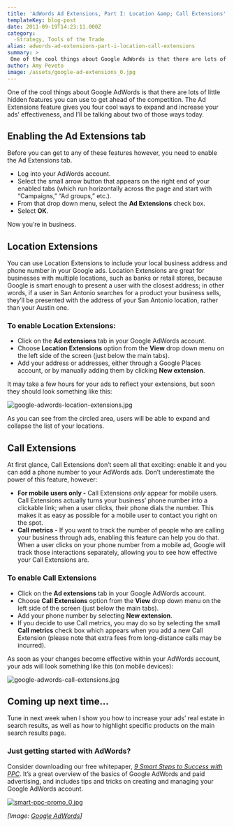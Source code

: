 ```yaml
---
title: 'AdWords Ad Extensions, Part I: Location &amp; Call Extensions'
templateKey: blog-post
date: 2011-09-19T14:23:11.000Z
category: 
  -Strategy, Tools of the Trade
alias: adwords-ad-extensions-part-i-location-call-extensions
summary: > 
 One of the cool things about Google AdWords is that there are lots of little hidden features you can use to get ahead of the competition. The Ad Extensions feature gives you four cool ways to expand and increase your ads’ effectiveness, and I’ll be talking about two of those ways today.
author: Amy Peveto
image: /assets/google-ad-extensions_0.jpg
---
```


One of the cool things about Google AdWords is that there are lots of little hidden features you can use to get ahead of the competition. The Ad Extensions feature gives you four cool ways to expand and increase your ads’ effectiveness, and I’ll be talking about two of those ways today.

Enabling the Ad Extensions tab
------------------------------

Before you can get to any of these features however, you need to enable the Ad Extensions tab.

*   Log into your AdWords account.
*   Select the small arrow button that appears on the right end of your enabled tabs (which run horizontally across the page and start with “Campaigns,” “Ad groups,” etc.).
*   From that drop down menu, select the **Ad Extensions** check box.
*   Select **OK**.

Now you’re in business.

Location Extensions
-------------------

You can use Location Extensions to include your local business address and phone number in your Google ads. Location Extensions are great for businesses with multiple locations, such as banks or retail stores, because Google is smart enough to present a user with the closest address; in other words, if a user in San Antonio searches for a product your business sells, they’ll be presented with the address of your San Antonio location, rather than your Austin one.

### To enable Location Extensions:

*   Click on the **Ad extensions** tab in your Google AdWords account.
*   Choose **Location Extensions** option from the **View** drop down menu on the left side of the screen (just below the main tabs).
*   Add your address or addresses, either through a Google Places account, or by manually adding them by clicking **New extension**.

It may take a few hours for your ads to reflect your extensions, but soon they should look something like this:

![google-adwords-location-extensions.jpg](/assets/google-adwords-location-extensions.jpg)

As you can see from the circled area, users will be able to expand and collapse the list of your locations.

Call Extensions
---------------

At first glance, Call Extensions don’t seem all that exciting: enable it and you can add a phone number to your AdWords ads. Don’t underestimate the power of this feature, however:

*   **For mobile users only -** Call Extensions _only_ appear for mobile users. Call Extensions actually turns your business’ phone number into a clickable link; when a user clicks, their phone dials the number. This makes it as easy as possible for a mobile user to contact you right on the spot.
*   **Call metrics -** If you want to track the number of people who are calling your business through ads, enabling this feature can help you do that. When a user clicks on your phone number from a mobile ad, Google will track those interactions separately, allowing you to see how effective your Call Extensions are.

### To enable Call Extensions

*   Click on the **Ad extensions** tab in your Google AdWords account.
*   Choose **Call Extensions** option from the **View** drop down menu on the left side of the screen (just below the main tabs).
*   Add your phone number by selecting **New extension**.
*   If you decide to use Call metrics, you may do so by selecting the small **Call metrics** check box which appears when you add a new Call Extension (please note that extra fees from long-distance calls may be incurred).

As soon as your changes become effective within your AdWords account, your ads will look something like this (on mobile devices):

![google-adwords-call-extensions.jpg](/assets/google-adwords-call-extensions.jpg)

Coming up next time...
----------------------

Tune in next week when I show you how to increase your ads’ real estate in search results, as well as how to highlight specific products on the main search results page.

### Just getting started with AdWords?

Consider downloading our free whitepaper, [_9 Smart Steps to Success with PPC_](/9-smart-steps-success-ppc). It’s a great overview of the basics of Google AdWords and paid advertising, and includes tips and tricks on creating and managing your Google AdWords account.

[![smart-ppc-promo_0.jpg](/assets/smart-ppc-promo_0.jpg)](/9-smart-steps-success-ppc)

_\[Image: [Google AdWords](https://www.google.com/accounts/ServiceLogin?service=adwords&hl=en_US&ltmpl=adwords&passive=false&ifr=false&alwf=true&continue=https://adwords.google.com/um/gaiaauth?apt%3DNone&error=newacct)\]_